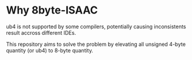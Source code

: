 # Why 8byte-ISAAC
ub4 is not supported by some compilers, potentially causing inconsistents result accross different IDEs.

This repository aims to solve the problem by elevating all unsigned 4-byte quantity (or ub4) to 8-byte quantity.
